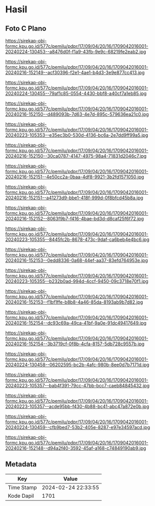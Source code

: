 # Hasil

## Foto C Plano

https://sirekap-obj-formc.kpu.go.id/577c/pemilu/pdpr/17/09/04/20/16/1709042016001-20240224-130453--a8476d0f-f1a9-43fb-9e9c-68219fe2eab2.jpg

https://sirekap-obj-formc.kpu.go.id/577c/pemilu/pdpr/17/09/04/20/16/1709042016001-20240216-152149--acf30396-f2e1-4ae1-b4d3-3e9e877cc413.jpg

https://sirekap-obj-formc.kpu.go.id/577c/pemilu/pdpr/17/09/04/20/16/1709042016001-20240224-130455--79af1c85-0554-4430-bbf8-a40cf7a1eb85.jpg

https://sirekap-obj-formc.kpu.go.id/577c/pemilu/pdpr/17/09/04/20/16/1709042016001-20240216-152150--d489093b-7d63-4e7d-895c-579636ea21c0.jpg

https://sirekap-obj-formc.kpu.go.id/577c/pemilu/pdpr/17/09/04/20/16/1709042016001-20240223-105353--e35ec3b0-530d-4136-bc6a-2e7dd9ff99a5.jpg

https://sirekap-obj-formc.kpu.go.id/577c/pemilu/pdpr/17/09/04/20/16/1709042016001-20240216-152150--30ca0787-4147-4975-98a4-71831d2046c7.jpg

https://sirekap-obj-formc.kpu.go.id/577c/pemilu/pdpr/17/09/04/20/16/1709042016001-20240216-152151--4e50cc2a-0baa-4df8-9921-3b2fd1571050.jpg

https://sirekap-obj-formc.kpu.go.id/577c/pemilu/pdpr/17/09/04/20/16/1709042016001-20240216-152151--a41273d9-bbe1-418f-999d-0f8bfcd45b8a.jpg

https://sirekap-obj-formc.kpu.go.id/577c/pemilu/pdpr/17/09/04/20/16/1709042016001-20240216-152152--8063f9b7-f416-4bae-bd3d-d8caf25f6f72.jpg

https://sirekap-obj-formc.kpu.go.id/577c/pemilu/pdpr/17/09/04/20/16/1709042016001-20240223-105355--8445fc2b-8678-473c-9daf-ca6beb4e4bc6.jpg

https://sirekap-obj-formc.kpu.go.id/577c/pemilu/pdpr/17/09/04/20/16/1709042016001-20240216-152153--0edd8336-0a68-44ef-aa37-83efd764953e.jpg

https://sirekap-obj-formc.kpu.go.id/577c/pemilu/pdpr/17/09/04/20/16/1709042016001-20240223-105355--b232b0ad-994d-4ccf-9450-09c3718e70f1.jpg

https://sirekap-obj-formc.kpu.go.id/577c/pemilu/pdpr/17/09/04/20/16/1709042016001-20240216-152153--f1bf1ffe-b8b8-4a46-85da-8193ab9b7d82.jpg

https://sirekap-obj-formc.kpu.go.id/577c/pemilu/pdpr/17/09/04/20/16/1709042016001-20240216-152154--dc93c69a-49ca-41bf-9a0e-91dc49417649.jpg

https://sirekap-obj-formc.kpu.go.id/577c/pemilu/pdpr/17/09/04/20/16/1709042016001-20240216-152154--3b3719cf-0f8b-4cfa-8157-5db728c9557b.jpg

https://sirekap-obj-formc.kpu.go.id/577c/pemilu/pdpr/17/09/04/20/16/1709042016001-20240224-130458--06202595-bc2b-4afc-980b-8ee0d7b7171d.jpg

https://sirekap-obj-formc.kpu.go.id/577c/pemilu/pdpr/17/09/04/20/16/1709042016001-20240223-105357--bab4f391-79cc-47bb-bcc7-caeb84845432.jpg

https://sirekap-obj-formc.kpu.go.id/577c/pemilu/pdpr/17/09/04/20/16/1709042016001-20240223-105357--acde95bb-f430-4b88-bc41-abc47a872e0b.jpg

https://sirekap-obj-formc.kpu.go.id/577c/pemilu/pdpr/17/09/04/20/16/1709042016001-20240224-130459--cfb9bed7-53b2-405e-8287-e97e34597acd.jpg

https://sirekap-obj-formc.kpu.go.id/577c/pemilu/pdpr/17/09/04/20/16/1709042016001-20240216-152148--d94a2f40-3592-45af-a168-c74849190ab9.jpg


## Metadata

| Key        | Value               |
| ---------- | ------------------- |
| Time Stamp | 2024-02-24 22:33:55 |
| Kode Dapil | 1701                |



